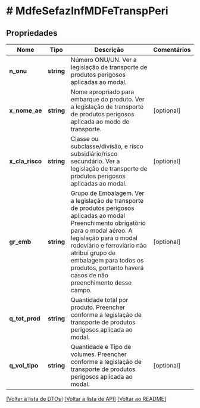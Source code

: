 # # MdfeSefazInfMDFeTranspPeri

## Propriedades

Nome | Tipo | Descrição | Comentários
------------ | ------------- | ------------- | -------------
**n_onu** | **string** | Número ONU/UN.  Ver a legislação de transporte de produtos perigosos aplicadas ao modal. |
**x_nome_ae** | **string** | Nome apropriado para embarque do produto.  Ver a legislação de transporte de produtos perigosos aplicada ao modo de transporte. | [optional]
**x_cla_risco** | **string** | Classe ou subclasse/divisão, e risco subsidiário/risco secundário.  Ver a legislação de transporte de produtos perigosos aplicadas ao modal. | [optional]
**gr_emb** | **string** | Grupo de Embalagem.  Ver a legislação de transporte de produtos perigosos aplicadas ao modal  Preenchimento obrigatório para o modal aéreo.  A legislação para o modal rodoviário e ferroviário não atribui grupo de embalagem para todos os produtos, portanto haverá casos de não preenchimento desse campo. | [optional]
**q_tot_prod** | **string** | Quantidade total por produto.  Preencher conforme a legislação de transporte de produtos perigosos aplicada ao modal. |
**q_vol_tipo** | **string** | Quantidade e Tipo de volumes.  Preencher conforme a legislação de transporte de produtos perigosos aplicada ao modal. | [optional]

[[Voltar à lista de DTOs]](../../README.md#models) [[Voltar à lista de API]](../../README.md#endpoints) [[Voltar ao README]](../../README.md)
